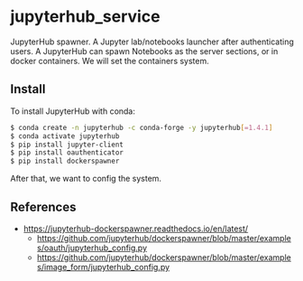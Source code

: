 # jupyterhub_service

JupyterHub spawner. A Jupyter lab/notebooks launcher after authenticating users.
A JupyterHub can spawn Notebooks as the server sections, or in docker containers.
We will set the containers system.


## Install

To install JupyterHub with conda:

```bash
$ conda create -n jupyterhub -c conda-forge -y jupyterhub[=1.4.1]
$ conda activate jupyterhub
$ pip install jupyter-client
$ pip install oauthenticator
$ pip install dockerspawner
```

After that, we want to config the system.

## References

- https://jupyterhub-dockerspawner.readthedocs.io/en/latest/
  * https://github.com/jupyterhub/dockerspawner/blob/master/examples/oauth/jupyterhub_config.py
  * https://github.com/jupyterhub/dockerspawner/blob/master/examples/image_form/jupyterhub_config.py
